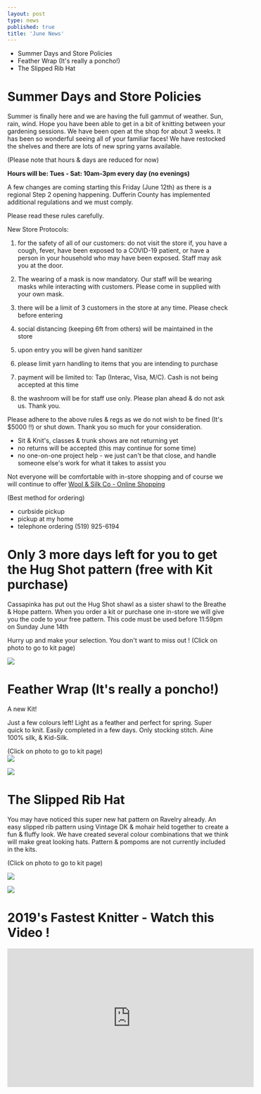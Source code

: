 ```yaml
---
layout: post
type: news
published: true
title: 'June News'
---
```

- Summer Days and Store Policies
- Feather Wrap (It's really a poncho!)
- The Slipped Rib Hat

<h1>Summer Days and Store Policies</h1>

Summer is finally here and we are having the full gammut of weather. Sun, rain, wind. Hope you have been able to get in a bit of knitting between your gardening sessions. 
We have been open at the shop for about 3 weeks. It has been so wonderful seeing all of your familiar faces! We have restocked the shelves and there are lots of new spring yarns available. 

(Please note that hours & days are reduced for now)

<strong>Hours will be: Tues - Sat:  10am-3pm every day  (no evenings)</strong>

A few changes are coming starting this Friday (June 12th) as there is a regional Step 2 opening happening. Dufferin County has implemented additional regulations and we must comply.

Please read these rules carefully.

New Store Protocols:

1) for the safety of all of our customers: do not visit the store if, you have a cough, fever, have been exposed to a COVID-19 patient, or have a person in your household who may have been exposed. Staff may ask you at the door.

2) The wearing of a mask is now mandatory. Our staff will be wearing masks while interacting with customers. Please come in supplied with your own mask. 

3) there will be a limit of 3 customers in the store at any time. Please check before entering

4) social distancing (keeping 6ft from others) will be maintained in the store

5) upon entry you will be given hand sanitizer

6) please limit yarn handling to items that you are intending to purchase

7) payment will be limited to:  Tap (Interac, Visa, M/C). Cash is not being accepted at this time

8) the washroom will be for staff use only. Please plan ahead & do not ask us. Thank you.

Please adhere to the above rules & regs as we do not wish to be fined (It's $5000 !!) or shut down. Thank you so much for your consideration.

- Sit & Knit's, classes & trunk shows are not returning yet  
- no returns will be accepted (this may continue for some time)
- no one-on-one project help - we just can't be that close, and handle someone else's work for what it takes to assist you

Not everyone will be comfortable with in-store shopping and of course we will continue to offer <a href="http://woolandsilkcoshop.com/">Wool & Silk Co - Online Shopping</a>

(Best method for ordering)
- curbside pickup
- pickup at my home
- telephone ordering  (519) 925-6194

<h1>Only 3 more days left for you to get the Hug Shot pattern (free with Kit purchase)</h1>

Cassapinka has put out the Hug Shot shawl as a sister shawl to the Breathe & Hope pattern. When you order a kit or purchase one in-store we will give you the code to your free pattern.
This code must be used before 11:59pm on Sunday June 14th

Hurry up and make your selection. You don't want to miss out !
(Click on photo to go to kit page)

<a href="https://woolandsilkco.us11.list-manage.com/track/click?u=b948a6c6bf914edca957eadf1&id=d70ee59184&e=5dbcc3b01d"><img src="/img/junenewsphoto1.jpg" /></a>

<h1>Feather Wrap (It's really a poncho!)</h1>

A new Kit!
 
Just a few colours left! Light as a feather and perfect for spring. Super quick to knit. Easily completed in a few days. Only stocking stitch. Aine 100% silk, & Kid-Silk.

(Click on photo to go to kit page)  
<a href="https://woolandsilkco.us11.list-manage.com/track/click?u=b948a6c6bf914edca957eadf1&id=4cf0a78683&e=5dbcc3b01d"><img src="/img/junenewsphoto2.jpg" /></a>

<img src="/img/junenewsphoto3.jpg" />

<h1>The Slipped Rib Hat</h1>
 
You may have noticed this super new hat pattern on Ravelry already. An easy slipped rib pattern using Vintage DK & mohair held together to create a fun & fluffy look. We have created several colour combinations that we think will make great looking hats. Pattern & pompoms are not currently included in the kits.

(Click on photo to go to kit page)

<a href="https://woolandsilkco.us11.list-manage.com/track/click?u=b948a6c6bf914edca957eadf1&id=b3e7b74ed2&e=5dbcc3b01d"><img src="/img/featurehat.jpg"></a>

<img src="/img/featurehat2.jpg">
 
<h1>2019's Fastest Knitter - Watch this Video !</h1>
<iframe width="560" height="315" src="https://www.youtube.com/embed/2a4l8UbytGA" frameborder="0" allow="accelerometer; autoplay; encrypted-media; gyroscope; picture-in-picture" allowfullscreen></iframe>
